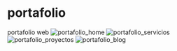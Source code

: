 # portafolio
portafolio web
![portafolio_home](https://user-images.githubusercontent.com/81062357/111912098-25ae9e80-8a36-11eb-8dcd-186a1ad4e743.PNG)
![portafolio_servicios](https://user-images.githubusercontent.com/81062357/111912188-8f2ead00-8a36-11eb-9b22-ba24400d4a66.PNG)
![portafolio_proyectos](https://user-images.githubusercontent.com/81062357/111912192-935aca80-8a36-11eb-93ca-c5213a990eb4.PNG)
![portafolio_blog](https://user-images.githubusercontent.com/81062357/111912195-9655bb00-8a36-11eb-8489-80a968918384.PNG)



